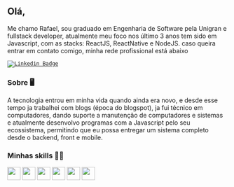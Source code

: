 ## Olá,

Me chamo Rafael, sou graduado em Engenharia de Software pela Unigran e fullstack developer, atualmente meu foco nos último 3 anos tem sido em Javascript, com as stacks: ReactJS, ReactNative e NodeJS. caso queira entrar em contato comigo, minha rede profissional está abaixo



<code><a href="https://www.linkedin.com/in/rafael-lfernandes/">![Linkedin Badge](https://img.shields.io/badge/LinkedIn-0077B5?style=for-the-badge&logo=linkedin&logoColor=white)</a></code>




### Sobre 🖥️

A tecnologia entrou em minha vida quando ainda era novo, e desde esse tempo ja trabalhei com blogs (época do blogspot), ja fui técnico em computadores, dando suporte a manutenção de computadores e sistemas e atualmente desenvolvo programas com a Javascript pelo seu ecossistema, permitindo que eu possa entregar um sistema completo desde o backend, front e mobile.


### Minhas skills 👨‍💻

<img height="30" src="https://img.shields.io/badge/React-20232A?style=for-the-badge&logo=react&logoColor=61DAFB">  <img height="30" src= "https://img.shields.io/badge/React_Native-20232A?style=for-the-badge&logo=react&logoColor=61DAFB">  <img height="30" src="https://img.shields.io/badge/Node%20js-339933?style=for-the-badge&logo=nodedotjs&logoColor=white">  <img height="30" src="https://img.shields.io/badge/PostgreSQL-316192?style=for-the-badge&logo=postgresql&logoColor=white">  <img height="30" src="https://img.shields.io/badge/Docker-2CA5E0?style=for-the-badge&logo=docker&logoColor=white">  <img height="30" src="https://img.shields.io/badge/GIT-E44C30?style=for-the-badge&logo=git&logoColor=white">












